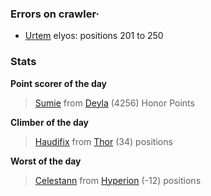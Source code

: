 ### Errors on crawler·
- [Urtem](/#/ranking/Urtem) elyos: positions 201 to 250


### Stats

**Point scorer of the day**
>[Sumie](/#/character/Deyla/1236631) from [Deyla](/#/ranking/Deyla)  (4256) Honor Points


**Climber of the day**
>[Haudifix](/#/character/Thor/1391464) from [Thor](/#/ranking/Thor)  (34) positions


**Worst of the day**
>[Celestann](/#/character/Hyperion/503809) from [Hyperion](/#/ranking/Hyperion)  (-12) positions


